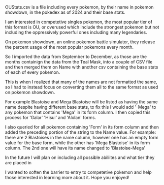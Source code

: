 OUStats.csv is a file including every pokemon, by their name in pokemon showdown, in the pokedex as of 2024 and their base stats.

  I am interested in competetive singles pokemon, the most popular tier of this format is OU, or overused which include the strongest pokemon but not including 
the oppressively powerful ones including many legendaries.

  On pokemon showdown, an online pokemon battle simulator, they release the percent usage of the most 
popular pokemons every month. 

  So I imported the data from September to December, as those are the months containign the data from the Teal Mask, into a couple of CSV file and then merged them on
  Name with another csv containing the base stats of each of every pokemon.
  
  This is when I realized that many of the names are not formatted the same, so I had to instead focus on converting them all to the same format as used on 
pokemon showdown.

  For example Blastoise and Mega Blastoise will be listed as having the same name despite having different base stats, to fix this I would add '-Mega' to any 
pokemon that contains 'Mega' in its form column. I then copied this process for 'Galar' 'Hisui' and 'Alolan' forms. 

  I also queried for all pokemon containing 'Form' in its form column and then added the preceding portion of the string to the Name value. 
For example: there are 2 Blastoises in the name column, however one has an empty form value for the base form, while the other has 'Mega Blastoise' in its form column.
The 2nd one will have its name changed to 'Blastoise-Mega'

In the future I will plan on including all possible abiliites and what tier they are placed in

I wanted to soften the barrier to entry to competetive pokemon and help those interested in learning more about it. Hope you enjoyed!
